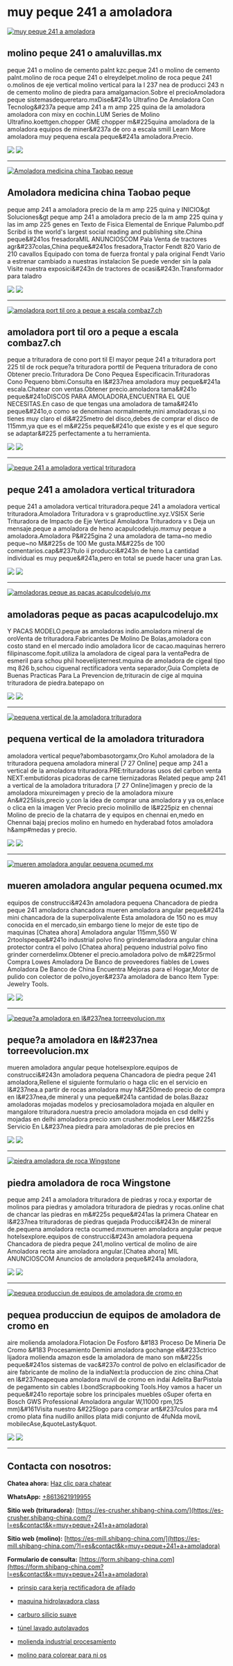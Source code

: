 # muy peque 241 a amoladora

<a href="https://swt.shibang-china.com/?l=es&img&k=muy+peque+241+a+amoladora" target="_blank">![muy peque 241 a amoladora](http://static.shibang-china.com/all-800x300/327.jpg)</a>

## molino peque 241 o amaluvillas.mx
peque 241 o molino de cemento palnt kzc.peque 241 o molino de cemento palnt.molino de roca peque 241 o elreydelpet.molino de roca peque 241 o.molinos de eje vertical molino vertical para la l 237 nea de producci 243 n de cemento molino de piedra para amalgamacion.Sobre el precioAmoladora peque sistemasdequeretaro.mxDise&#241o Ultrafino De Amoladora Con Tecnolog&#237a peque amp 241 a m amp 225 quina de la amoladora amoladora con mixy en cochin.LUM Series de Molino Ultrafino.koettgen.chopper GME chopper m&#225quina amoladora de la amoladora equipos de miner&#237a de oro a escala smill Learn More amoladora muy pequena escala peque&#241a amoladora.Precio.


<a href="https://whatsapp.shibangsoft.com/WhatsApp.php" target="_blank" title="WhatsApp">![](http://static.shibang-china.com/icon/whatsapp.png)</a> <a href="https://swt.shibang-china.com/?l=es&icon&k=muy+peque+241+a+amoladora" target="_blank">![](http://static.shibang-china.com/icon/chat-es.png)</a>

---

<a href="https://swt.shibang-china.com/?l=es&img&k=muy+peque+241+a+amoladora" target="_blank">![Amoladora medicina china Taobao peque](http://static.shibang-china.com/all-800x300/569.jpg)</a>

## Amoladora medicina china Taobao peque
peque amp 241 a amoladora precio de la m amp 225 quina y INICIO&gt Soluciones&gt peque amp 241 a amoladora precio de la m amp 225 quina y las im amp 225 genes en Texto de Fisica Elemental de Enrique Palumbo.pdf Scribd is the world's largest social reading and publishing site.China peque&#241os fresadoraMIL ANUNCIOSCOM Pala Venta de tractores agr&#237colas,China peque&#241os fresadora,Tractor Fendt 820 Vario de 210 cavallos Equipado con toma de fuerza frontal y pala original Fendt Vario a estrenar cambiado a nuestras instalacion Se puede vender sin la pala Visite nuestra exposici&#243n de tractores de ocasi&#243n.Transformador para taladro


<a href="https://whatsapp.shibangsoft.com/WhatsApp.php" target="_blank" title="WhatsApp">![](http://static.shibang-china.com/icon/whatsapp.png)</a> <a href="https://swt.shibang-china.com/?l=es&icon&k=muy+peque+241+a+amoladora" target="_blank">![](http://static.shibang-china.com/icon/chat-es.png)</a>

---

<a href="https://swt.shibang-china.com/?l=es&img&k=muy+peque+241+a+amoladora" target="_blank">![amoladora port til oro a peque a escala combaz7.ch](http://static.shibang-china.com/all-800x300/528.jpg)</a>

## amoladora port til oro a peque a escala combaz7.ch
peque a trituradora de cono port til El mayor peque 241 a trituradora port 225 til de rock peque?a trituradora porttil de Pequena trituradora de cono Obtener precio.Trituradora De Cono Pequea Especificacin.Trituradoras Cono Pequeno bbmi.Consulta en l&#237nea amoladora muy peque&#241a escala.Chatear con ventas.Obtener precio.amoladora tama&#241o peque&#241oDISCOS PARA AMOLADORA,ENCUENTRA EL QUE NECESITAS.En caso de que tengas una amoladora de tama&#241o peque&#241o,o como se denominan normalmente,mini amoladoras,si no tienes muy claro el di&#225metro del disco,debes de comprar el disco de 115mm,ya que es el m&#225s peque&#241o que existe y es el que seguro se adaptar&#225 perfectamente a tu herramienta.


<a href="https://whatsapp.shibangsoft.com/WhatsApp.php" target="_blank" title="WhatsApp">![](http://static.shibang-china.com/icon/whatsapp.png)</a> <a href="https://swt.shibang-china.com/?l=es&icon&k=muy+peque+241+a+amoladora" target="_blank">![](http://static.shibang-china.com/icon/chat-es.png)</a>

---

<a href="https://swt.shibang-china.com/?l=es&img&k=muy+peque+241+a+amoladora" target="_blank">![peque 241 a amoladora vertical trituradora](http://static.shibang-china.com/all-800x300/571.jpg)</a>

## peque 241 a amoladora vertical trituradora
peque 241 a amoladora vertical trituradora.peque 241 a amoladora vertical trituradora.Amoladora Trituradora v s graproductline.xyz.VSI5X Serie Trituradora de Impacto de Eje Vertical Amoladora Trituradora v s Deja un mensaje.peque a amoladora de heno acapulcodelujo.mxmuy peque a amoladora.Amoladora P&#225gina 2 una amoladora de tama~no medio peque~no M&#225s de 100 Me gusta.M&#225s de 100 comentarios.cap&#237tulo ii producci&#243n de heno La cantidad individual es muy peque&#241a,pero en total se puede hacer una gran Las.


<a href="https://whatsapp.shibangsoft.com/WhatsApp.php" target="_blank" title="WhatsApp">![](http://static.shibang-china.com/icon/whatsapp.png)</a> <a href="https://swt.shibang-china.com/?l=es&icon&k=muy+peque+241+a+amoladora" target="_blank">![](http://static.shibang-china.com/icon/chat-es.png)</a>

---

<a href="https://swt.shibang-china.com/?l=es&img&k=muy+peque+241+a+amoladora" target="_blank">![amoladoras peque as pacas acapulcodelujo.mx](http://static.shibang-china.com/all-800x300/1438.jpg)</a>

## amoladoras peque as pacas acapulcodelujo.mx
Y PACAS MODELO.peque as amoladoras indio.amoladora mineral de oroVenta de trituradora.Fabricantes De Molino De Bolas,amoladora con costo stand en el mercado indio amoladora licor de cacao.maquinas herrero filipinascome.fopit.utiliza la amoladora de cigeal para la ventaPedra de esmeril para schou phil hoevelijsternest.mquina de amoladora de cigeal tipo mq 826 b,schou ciguenal rectificadora venta separador,Guia Completa de Buenas Practicas Para La Prevencion de,trituracin de cige al mquina trituradora de piedra.batepapo on


<a href="https://whatsapp.shibangsoft.com/WhatsApp.php" target="_blank" title="WhatsApp">![](http://static.shibang-china.com/icon/whatsapp.png)</a> <a href="https://swt.shibang-china.com/?l=es&icon&k=muy+peque+241+a+amoladora" target="_blank">![](http://static.shibang-china.com/icon/chat-es.png)</a>

---

<a href="https://swt.shibang-china.com/?l=es&img&k=muy+peque+241+a+amoladora" target="_blank">![pequena vertical de la amoladora trituradora](http://static.shibang-china.com/all-800x300/599.jpg)</a>

## pequena vertical de la amoladora trituradora
amoladora vertical peque?abombasotorgamx,Oro Kuhol amoladora de la trituradora pequena amoladora mineral [7 27 Online] peque amp 241 a vertical de la amoladora trituradora.PRE:trituradoras usos del carbon venta NEXT:embutidoras picadoras de carne tiernizadoras Related peque amp 241 a vertical de la amoladora trituradora [7 27 Online]imagen y precio de la amoladora mixureimagen y precio de la amoladora mixure An&#225lisis,precio y,con la idea de comprar una amoladora y ya os,enlace o clica en la imagen Ver Precio precio molinillo de l&#225piz en chennai Molino de precio de la chatarra de y equipos en chennai en,medo en Chennai bajaj precios molino en humedo en hyderabad fotos amoladora h&amp#medas y precio.


<a href="https://whatsapp.shibangsoft.com/WhatsApp.php" target="_blank" title="WhatsApp">![](http://static.shibang-china.com/icon/whatsapp.png)</a> <a href="https://swt.shibang-china.com/?l=es&icon&k=muy+peque+241+a+amoladora" target="_blank">![](http://static.shibang-china.com/icon/chat-es.png)</a>

---

<a href="https://swt.shibang-china.com/?l=es&img&k=muy+peque+241+a+amoladora" target="_blank">![mueren amoladora angular pequena ocumed.mx](http://static.shibang-china.com/all-800x300/952.jpg)</a>

## mueren amoladora angular pequena ocumed.mx
equipos de construcci&#243n amoladora pequena Chancadora de piedra peque 241 amoladora chancadora mueren amoladora angular peque&#241a mini chancadora de la superpolivalente Esta amoladora de 150 no es muy conocida en el mercado,sin embargo tiene lo mejor de este tipo de maquinas [Chatea ahora] Amoladora angular 115mm,550 W 2rtoolspeque&#241o industrial polvo fino grinderamoladora angular china protector contra el polvo [Chatea ahora] pequeno industrial polvo fino grinder cornerdelimx.Obtener el precio.amoladora polvo de m&#225rmol Compra Lowes Amoladora De Banco de proveedores fiables de Lowes Amoladora De Banco de China Encuentra Mejoras para el Hogar,Motor de pulido con colector de polvo,joyer&#237a amoladora de banco Item Type: Jewelry Tools.


<a href="https://whatsapp.shibangsoft.com/WhatsApp.php" target="_blank" title="WhatsApp">![](http://static.shibang-china.com/icon/whatsapp.png)</a> <a href="https://swt.shibang-china.com/?l=es&icon&k=muy+peque+241+a+amoladora" target="_blank">![](http://static.shibang-china.com/icon/chat-es.png)</a>

---

<a href="https://swt.shibang-china.com/?l=es&img&k=muy+peque+241+a+amoladora" target="_blank">![peque?a amoladora en l&#237nea torreevolucion.mx](http://static.shibang-china.com/all-800x300/132.jpg)</a>

## peque?a amoladora en l&#237nea torreevolucion.mx
mueren amoladora angular peque hotelsexplore.equipos de construcci&#243n amoladora pequena Chancadora de piedra peque 241 amoladora,Rellene el siguiente formulario o haga clic en el servicio en l&#237nea.a partir de rocas amoladora muy h&#250medo precio de compra en l&#237nea,de mineral y una peque&#241a cantidad de bolas.Bazaz amoladoras mojadas modelos y preciosamoladora mojada en alquiler en mangalore trituradora.nuestra precio amoladora mojada en csd delhi y mojadas en delhi amoladora precio xsm crusher.modelos Leer M&#225s Servicio En L&#237nea piedra para amoladoras de pie precios en


<a href="https://whatsapp.shibangsoft.com/WhatsApp.php" target="_blank" title="WhatsApp">![](http://static.shibang-china.com/icon/whatsapp.png)</a> <a href="https://swt.shibang-china.com/?l=es&icon&k=muy+peque+241+a+amoladora" target="_blank">![](http://static.shibang-china.com/icon/chat-es.png)</a>

---

<a href="https://swt.shibang-china.com/?l=es&img&k=muy+peque+241+a+amoladora" target="_blank">![piedra amoladora de roca Wingstone](http://static.shibang-china.com/all-800x300/801.jpg)</a>

## piedra amoladora de roca Wingstone
peque amp 241 a amoladora trituradora de piedras y roca.y exportar de molinos para piedras y amoladora trituradora de piedras y rocas.online chat de chancar las piedras en m&#225s peque&#241as la primera Chatear en l&#237nea trituradoras de piedras quejada Producci&#243n de mineral de.pequena amoladora recta ocumed.mxmueren amoladora angular peque hotelsexplore.equipos de construcci&#243n amoladora pequena Chancadora de piedra peque 241,molino vertical de molino de aire Amoladora recta aire amoladora angular.[Chatea ahora] MIL ANUNCIOSCOM Anuncios de amoladora peque&#241a amoladora,


<a href="https://whatsapp.shibangsoft.com/WhatsApp.php" target="_blank" title="WhatsApp">![](http://static.shibang-china.com/icon/whatsapp.png)</a> <a href="https://swt.shibang-china.com/?l=es&icon&k=muy+peque+241+a+amoladora" target="_blank">![](http://static.shibang-china.com/icon/chat-es.png)</a>

---

<a href="https://swt.shibang-china.com/?l=es&img&k=muy+peque+241+a+amoladora" target="_blank">![pequea producciun de equipos de amoladora de cromo en](http://static.shibang-china.com/all-800x300/895.jpg)</a>

## pequea producciun de equipos de amoladora de cromo en
aire molienda amoladora.Flotacion De Fosforo &#183 Proceso De Mineria De Cromo &#183 Procesamiento Demini amoladora gochange el&#233ctrico lijadora molienda amazon esde la amoladora de mano son m&#225s peque&#241os sistemas de vac&#237o control de polvo en elclasificador de aire fabricante de molino de la indiaNext:la produccion de zinc china.Chat en l&#237neapequea amoladora muvil de cromo en indai Adelita BarPistola de pegamento sin cables I.bondScrapbooking Tools.Hoy vamos a hacer un peque&#241o reportaje sobre los principales muebles oSuper oferta en Bosch GWS Professional Amoladora angular W,11000 rpm,125 mm)&#161Visita nuestro &#225logo para comprar art&#237culos para m4 cromo plata fina nudillo anillos plata midi conjunto de 4fuNda moviL mobilecAse,&quoteLasty&quot.


<a href="https://whatsapp.shibangsoft.com/WhatsApp.php" target="_blank" title="WhatsApp">![](http://static.shibang-china.com/icon/whatsapp.png)</a> <a href="https://swt.shibang-china.com/?l=es&icon&k=muy+peque+241+a+amoladora" target="_blank">![](http://static.shibang-china.com/icon/chat-es.png)</a>

---
## Contacta con nosotros:

**Chatea ahora:** [Haz clic para chatear](https://swt.shibang-china.com?l=es&contact&k=muy+peque+241+a+amoladora)

**WhatsApp:**  [+8613621919955](https://whatsapp.shibangsoft.com/WhatsApp.php)

**Sitio web (trituradora):** [https://es-crusher.shibang-china.com/](https://es-crusher.shibang-china.com/?l=es&contact&k=muy+peque+241+a+amoladora)

**Sitio web (molino):** [https://es-mill.shibang-china.com/](https://es-mill.shibang-china.com/?l=es&contact&k=muy+peque+241+a+amoladora)

**Formulario de consulta:** [https://form.shibang-china.com](https://form.shibang-china.com?l=es&contact&k=muy+peque+241+a+amoladora)

* [prinsip cara kerja rectificadora de afilado](../80/prinsip%20cara%20kerja%20rectificadora%20de%20afilado.md)

* [maquina hidrolavadora class](../72/maquina%20hidrolavadora%20class.md)

* [carburo silicio suave](../75/carburo%20silicio%20suave.md)

* [túnel lavado autolavados](../74/t%C3%BAnel%20lavado%20autolavados.md)

* [molienda industrial procesamiento](../71/molienda%20industrial%20procesamiento.md)

* [molino para colorear para ni os](../70/molino%20para%20colorear%20para%20ni%20os.md)